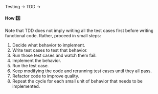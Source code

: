 <link rel="stylesheet" href="{{baseUrl}}/css/textbook.css">

<div class="website-content">

<div id="path">Testing &rarr; TDD &rarr;</div>

<div id="title">

#### How :three:

</div>

<div id="body">

Note that TDD does not imply writing all the test cases first before writing functional code. Rather, proceed in small steps:

1. Decide what behavior to implement.
2. Write test cases to test that behavior.
3. Run those test cases and watch them fail.
4. Implement the behavior.
5. Run the test case.
6. Keep modifying the code and rerunning test cases until they all pass.
7. Refactor code to improve quality.
8. Repeat the cycle for each small unit of behavior that needs to be implemented.

</div>

<div id="extras">
<div>

</div>
